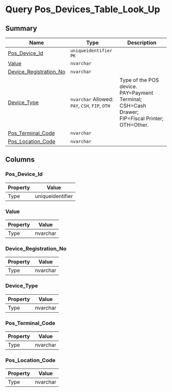 # Query Pos_Devices_Table_Look_Up


## Summary

| Name | Type | Description |
| - | - | --- |
|[Pos_Device_Id](#pos_device_id)|`uniqueidentifier` `PK`||
|[Value](#value)|`nvarchar` ||
|[Device_Registration_No](#device_registration_no)|`nvarchar` ||
|[Device_Type](#device_type)|`nvarchar` Allowed: `PAY`, `CSH`, `FIP`, `OTH`|Type of the POS device. PAY=Payment Terminal; CSH=Cash Drawer; FIP=Fiscal Printer; OTH=Other.|
|[Pos_Terminal_Code](#pos_terminal_code)|`nvarchar` ||
|[Pos_Location_Code](#pos_location_code)|`nvarchar` ||

## Columns

### Pos_Device_Id

| Property | Value |
| - | - |
|Type|uniqueidentifier|

### Value

| Property | Value |
| - | - |
|Type|nvarchar|

### Device_Registration_No

| Property | Value |
| - | - |
|Type|nvarchar|

### Device_Type

| Property | Value |
| - | - |
|Type|nvarchar|

### Pos_Terminal_Code

| Property | Value |
| - | - |
|Type|nvarchar|

### Pos_Location_Code

| Property | Value |
| - | - |
|Type|nvarchar|


